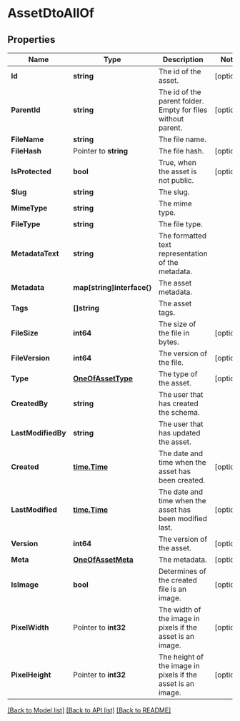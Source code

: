 # AssetDtoAllOf

## Properties

Name | Type | Description | Notes
------------ | ------------- | ------------- | -------------
**Id** | **string** | The id of the asset. | [optional] 
**ParentId** | **string** | The id of the parent folder. Empty for files without parent. | [optional] 
**FileName** | **string** | The file name. | 
**FileHash** | Pointer to **string** | The file hash. | [optional] 
**IsProtected** | **bool** | True, when the asset is not public. | [optional] 
**Slug** | **string** | The slug. | 
**MimeType** | **string** | The mime type. | 
**FileType** | **string** | The file type. | 
**MetadataText** | **string** | The formatted text representation of the metadata. | 
**Metadata** | **map[string]interface{}** | The asset metadata. | 
**Tags** | **[]string** | The asset tags. | 
**FileSize** | **int64** | The size of the file in bytes. | [optional] 
**FileVersion** | **int64** | The version of the file. | [optional] 
**Type** | [**OneOfAssetType**](oneOf&lt;AssetType&gt;.md) | The type of the asset. | [optional] 
**CreatedBy** | **string** | The user that has created the schema. | 
**LastModifiedBy** | **string** | The user that has updated the asset. | 
**Created** | [**time.Time**](time.Time.md) | The date and time when the asset has been created. | [optional] 
**LastModified** | [**time.Time**](time.Time.md) | The date and time when the asset has been modified last. | [optional] 
**Version** | **int64** | The version of the asset. | [optional] 
**Meta** | [**OneOfAssetMeta**](oneOf&lt;AssetMeta&gt;.md) | The metadata. | [optional] 
**IsImage** | **bool** | Determines of the created file is an image. | [optional] 
**PixelWidth** | Pointer to **int32** | The width of the image in pixels if the asset is an image. | [optional] 
**PixelHeight** | Pointer to **int32** | The height of the image in pixels if the asset is an image. | [optional] 

[[Back to Model list]](../README.md#documentation-for-models) [[Back to API list]](../README.md#documentation-for-api-endpoints) [[Back to README]](../README.md)


